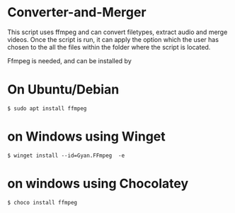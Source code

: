 # Converter-and-Merger
This script uses ffmpeg and can convert filetypes, extract audio and merge videos. 
Once the script is run, it can apply the option which the user has chosen to the all the files within the folder where the script is located.


Ffmpeg is needed, and can be installed by
# On Ubuntu/Debian 
```$ sudo apt install ffmpeg```
# on Windows using Winget
```$ winget install --id=Gyan.FFmpeg  -e```
# on windows using Chocolatey 
```$ choco install ffmpeg```
